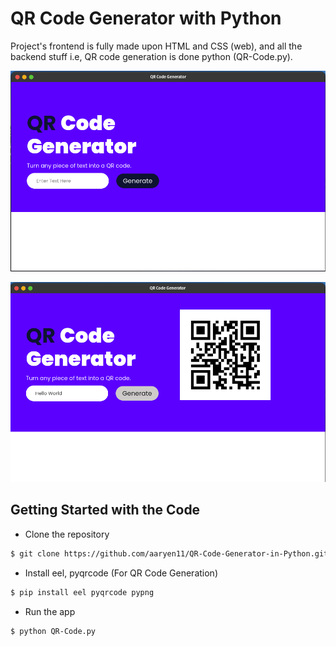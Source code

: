 # QR Code Generator with Python

Project's frontend is fully made upon HTML and CSS (web), and all the backend stuff i.e, QR code generation is done python (QR-Code.py).


![](UI_1.png)

![](UI_2.png)


## Getting Started with the Code
- Clone the repository
```sh
$ git clone https://github.com/aaryen11/QR-Code-Generator-in-Python.git
```

- Install eel, pyqrcode (For QR Code Generation)

```sh
$ pip install eel pyqrcode pypng
```

- Run the app

```sh
$ python QR-Code.py
```